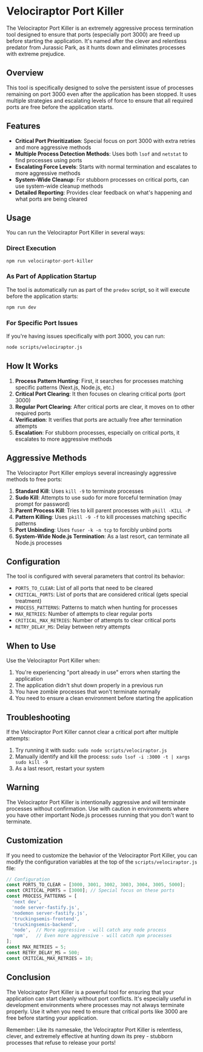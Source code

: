 <!--

 * Copyright (c) 2025 Cosmo Exploit Group LLC. All Rights Reserved.
 * 
 * PROPRIETARY AND CONFIDENTIAL
 * 
 * This file is part of the Cosmo Exploit Group LLC Weight Management System.
 * Unauthorized copying of this file, via any medium is strictly prohibited.
 * 
 * This file contains proprietary and confidential information of 
 * Cosmo Exploit Group LLC and may not be copied, distributed, or used
 * in any way without explicit written permission.
 

-->

# Velociraptor Port Killer

The Velociraptor Port Killer is an extremely aggressive process termination tool designed to ensure that ports (especially port 3000) are freed up before starting the application. It's named after the clever and relentless predator from Jurassic Park, as it hunts down and eliminates processes with extreme prejudice.

## Overview

This tool is specifically designed to solve the persistent issue of processes remaining on port 3000 even after the application has been stopped. It uses multiple strategies and escalating levels of force to ensure that all required ports are free before the application starts.

## Features

- **Critical Port Prioritization**: Special focus on port 3000 with extra retries and more aggressive methods
- **Multiple Process Detection Methods**: Uses both `lsof` and `netstat` to find processes using ports
- **Escalating Force Levels**: Starts with normal termination and escalates to more aggressive methods
- **System-Wide Cleanup**: For stubborn processes on critical ports, can use system-wide cleanup methods
- **Detailed Reporting**: Provides clear feedback on what's happening and what ports are being cleared

## Usage

You can run the Velociraptor Port Killer in several ways:

### Direct Execution

```bash
npm run velociraptor-port-killer
```

### As Part of Application Startup

The tool is automatically run as part of the `predev` script, so it will execute before the application starts:

```bash
npm run dev
```

### For Specific Port Issues

If you're having issues specifically with port 3000, you can run:

```bash
node scripts/velociraptor.js
```

## How It Works

1. **Process Pattern Hunting**: First, it searches for processes matching specific patterns (Next.js, Node.js, etc.)
2. **Critical Port Clearing**: It then focuses on clearing critical ports (port 3000)
3. **Regular Port Clearing**: After critical ports are clear, it moves on to other required ports
4. **Verification**: It verifies that ports are actually free after termination attempts
5. **Escalation**: For stubborn processes, especially on critical ports, it escalates to more aggressive methods

## Aggressive Methods

The Velociraptor Port Killer employs several increasingly aggressive methods to free ports:

1. **Standard Kill**: Uses `kill -9` to terminate processes
2. **Sudo Kill**: Attempts to use sudo for more forceful termination (may prompt for password)
3. **Parent Process Kill**: Tries to kill parent processes with `pkill -KILL -P`
4. **Pattern Killing**: Uses `pkill -9 -f` to kill processes matching specific patterns
5. **Port Unbinding**: Uses `fuser -k -n tcp` to forcibly unbind ports
6. **System-Wide Node.js Termination**: As a last resort, can terminate all Node.js processes

## Configuration

The tool is configured with several parameters that control its behavior:

- `PORTS_TO_CLEAR`: List of all ports that need to be cleared
- `CRITICAL_PORTS`: List of ports that are considered critical (gets special treatment)
- `PROCESS_PATTERNS`: Patterns to match when hunting for processes
- `MAX_RETRIES`: Number of attempts to clear regular ports
- `CRITICAL_MAX_RETRIES`: Number of attempts to clear critical ports
- `RETRY_DELAY_MS`: Delay between retry attempts

## When to Use

Use the Velociraptor Port Killer when:

1. You're experiencing "port already in use" errors when starting the application
2. The application didn't shut down properly in a previous run
3. You have zombie processes that won't terminate normally
4. You need to ensure a clean environment before starting the application

## Troubleshooting

If the Velociraptor Port Killer cannot clear a critical port after multiple attempts:

1. Try running it with sudo: `sudo node scripts/velociraptor.js`
2. Manually identify and kill the process: `sudo lsof -i :3000 -t | xargs sudo kill -9`
3. As a last resort, restart your system

## Warning

The Velociraptor Port Killer is intentionally aggressive and will terminate processes without confirmation. Use with caution in environments where you have other important Node.js processes running that you don't want to terminate.

## Customization

If you need to customize the behavior of the Velociraptor Port Killer, you can modify the configuration variables at the top of the `scripts/velociraptor.js` file:

```javascript
// Configuration
const PORTS_TO_CLEAR = [3000, 3001, 3002, 3003, 3004, 3005, 5000];
const CRITICAL_PORTS = [3000]; // Special focus on these ports
const PROCESS_PATTERNS = [
  'next dev',
  'node server-fastify.js',
  'nodemon server-fastify.js',
  'truckingsemis-frontend',
  'truckingsemis-backend',
  'node',  // More aggressive - will catch any node process
  'npm',   // Even more aggressive - will catch npm processes
];
const MAX_RETRIES = 5;
const RETRY_DELAY_MS = 500;
const CRITICAL_MAX_RETRIES = 10;
```

## Conclusion

The Velociraptor Port Killer is a powerful tool for ensuring that your application can start cleanly without port conflicts. It's especially useful in development environments where processes may not always terminate properly. Use it when you need to ensure that critical ports like 3000 are free before starting your application.

Remember: Like its namesake, the Velociraptor Port Killer is relentless, clever, and extremely effective at hunting down its prey - stubborn processes that refuse to release your ports!
